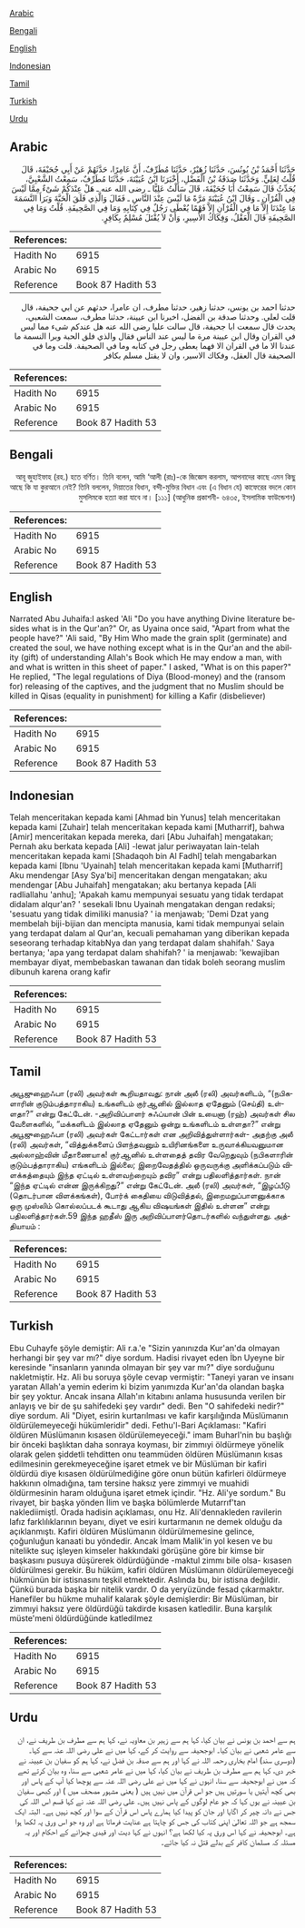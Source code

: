 [Arabic](#arabic)

[Bengali](#bengali)

[English](#english)

[Indonesian](#indonesian)

[Tamil](#tamil)

[Turkish](#turkish)

[Urdu](#urdu)

## Arabic


<div dir="rtl" lang="ar" style={{fontSize:'larger',backgroundColor:'#f8f9fa',padding:20}}>
حَدَّثَنَا أَحْمَدُ بْنُ يُونُسَ، حَدَّثَنَا زُهَيْرٌ، حَدَّثَنَا مُطَرِّفٌ، أَنَّ عَامِرًا، حَدَّثَهُمْ عَنْ أَبِي جُحَيْفَةَ، قَالَ قُلْتُ لِعَلِيٍّ‏.‏ وَحَدَّثَنَا صَدَقَةُ بْنُ الْفَضْلِ، أَخْبَرَنَا ابْنُ عُيَيْنَةَ، حَدَّثَنَا مُطَرِّفٌ، سَمِعْتُ الشَّعْبِيَّ، يُحَدِّثُ قَالَ سَمِعْتُ أَبَا جُحَيْفَةَ، قَالَ سَأَلْتُ عَلِيًّا ـ رضى الله عنه ـ هَلْ عِنْدَكُمْ شَىْءٌ مِمَّا لَيْسَ فِي الْقُرْآنِ ـ وَقَالَ ابْنُ عُيَيْنَةَ مَرَّةً مَا لَيْسَ عِنْدَ النَّاسِ ـ فَقَالَ وَالَّذِي فَلَقَ الْحَبَّةَ وَبَرَأَ النَّسَمَةَ مَا عِنْدَنَا إِلاَّ مَا فِي الْقُرْآنِ إِلاَّ فَهْمًا يُعْطَى رَجُلٌ فِي كِتَابِهِ وَمَا فِي الصَّحِيفَةِ‏.‏ قُلْتُ وَمَا فِي الصَّحِيفَةِ قَالَ الْعَقْلُ، وَفِكَاكُ الأَسِيرِ، وَأَنْ لاَ يُقْتَلَ مُسْلِمٌ بِكَافِرٍ‏.‏
</div>
<div style={{backgroundColor:'#f8f9fa',padding:20, marginBottom: 10}}><table> <thead> <tr> <th>References:</th> <th></th> </tr> </thead> <tbody><tr><td>Hadith No</td><td>6915</td></tr><tr><td>Arabic No</td><td>6915</td></tr><tr><td>Reference</td><td>Book 87 Hadith 53</td></tr></tbody></table></div>


<div dir="rtl" lang="ar" style={{fontSize:'larger',backgroundColor:'#f8f9fa',padding:20}}>
حدثنا احمد بن يونس، حدثنا زهير، حدثنا مطرف، ان عامرا، حدثهم عن ابي جحيفة، قال قلت لعلي. وحدثنا صدقة بن الفضل، اخبرنا ابن عيينة، حدثنا مطرف، سمعت الشعبي، يحدث قال سمعت ابا جحيفة، قال سالت عليا رضى الله عنه هل عندكم شىء مما ليس في القران وقال ابن عيينة مرة ما ليس عند الناس فقال والذي فلق الحبة وبرا النسمة ما عندنا الا ما في القران الا فهما يعطى رجل في كتابه وما في الصحيفة. قلت وما في الصحيفة قال العقل، وفكاك الاسير، وان لا يقتل مسلم بكافر
</div>
<div style={{backgroundColor:'#f8f9fa',padding:20, marginBottom: 10}}><table> <thead> <tr> <th>References:</th> <th></th> </tr> </thead> <tbody><tr><td>Hadith No</td><td>6915</td></tr><tr><td>Arabic No</td><td>6915</td></tr><tr><td>Reference</td><td>Book 87 Hadith 53</td></tr></tbody></table></div>

## Bengali


<div dir="rtl" lang="bn" style={{fontSize:'larger',backgroundColor:'#f8f9fa',padding:20}}>
আবূ জুহাইফাহ (রহ.) হতে বর্ণিত। তিনি বলেন, আমি ‘আলী (রাঃ)-কে জিজ্ঞেস করলাম, আপনাদের কাছে এমন কিছু আছে কি যা কুরআনে নেই? তিনি বললেন, দিয়াতের বিধান, বন্দী-মুক্তির বিধান এবং (এ বিধান যে) কাফেরের বদলে কোন মুসলিমকে হত্যা করা যাবে না। [১১১] (আধুনিক প্রকাশনী- ৬৪৩৫, ইসলামিক ফাউন্ডেশন)
</div>
<div style={{backgroundColor:'#f8f9fa',padding:20, marginBottom: 10}}><table> <thead> <tr> <th>References:</th> <th></th> </tr> </thead> <tbody><tr><td>Hadith No</td><td>6915</td></tr><tr><td>Arabic No</td><td>6915</td></tr><tr><td>Reference</td><td>Book 87 Hadith 53</td></tr></tbody></table></div>

## English


<div dir="ltr" lang="en" style={{fontSize:'larger',backgroundColor:'#f8f9fa',padding:20}}>
Narrated Abu Juhaifa:I asked 'Ali "Do you have anything Divine literature besides what is in the Qur'an?" Or, as Uyaina once said, "Apart from what the people have?" 'Ali said, "By Him Who made the grain split (germinate) and created the soul, we have nothing except what is in the Qur'an and the ability (gift) of understanding Allah's Book which He may endow a man, with and what is written in this sheet of paper." I asked, "What is on this paper?" He replied, "The legal regulations of Diya (Blood-money) and the (ransom for) releasing of the captives, and the judgment that no Muslim should be killed in Qisas (equality in punishment) for killing a Kafir (disbeliever)
</div>
<div style={{backgroundColor:'#f8f9fa',padding:20, marginBottom: 10}}><table> <thead> <tr> <th>References:</th> <th></th> </tr> </thead> <tbody><tr><td>Hadith No</td><td>6915</td></tr><tr><td>Arabic No</td><td>6915</td></tr><tr><td>Reference</td><td>Book 87 Hadith 53</td></tr></tbody></table></div>

## Indonesian


<div dir="ltr" lang="id" style={{fontSize:'larger',backgroundColor:'#f8f9fa',padding:20}}>
Telah menceritakan kepada kami [Ahmad bin Yunus] telah menceritakan kepada kami [Zuhair] telah menceritakan kepada kami [Mutharrif], bahwa [Amir] menceritakan kepada mereka, dari [Abu Juhaifah] mengatakan; Pernah aku berkata kepada [Ali] -lewat jalur periwayatan lain-telah menceritakan kepada kami [Shadaqoh bin Al Fadhl] telah mengabarkan kepada kami [Ibnu 'Uyainah] telah menceritakan kepada kami [Mutharrif] Aku mendengar [Asy Sya'bi] menceritakan dengan mengatakan; aku mendengar [Abu Juhaifah] mengatakan; aku bertanya kepada [Ali radliallahu 'anhu]; 'Apakah kamu mempunyai sesuatu yang tidak terdapat didalam alqur'an? ' sesekali Ibnu Uyainah mengatakan dengan redaksi; 'sesuatu yang tidak dimiliki manusia? ' ia menjawab; 'Demi Dzat yang membelah biji-bijian dan mencipta manusia, kami tidak mempunyai selain yang terdapat dalam al Qur'an, kecuali pemahaman yang diberikan kepada seseorang terhadap kitabNya dan yang terdapat dalam shahifah.' Saya bertanya; 'apa yang terdapat dalam shahifah? ' ia menjawab: 'kewajiban membayar diyat, membebaskan tawanan dan tidak boleh seorang muslim dibunuh karena orang kafir
</div>
<div style={{backgroundColor:'#f8f9fa',padding:20, marginBottom: 10}}><table> <thead> <tr> <th>References:</th> <th></th> </tr> </thead> <tbody><tr><td>Hadith No</td><td>6915</td></tr><tr><td>Arabic No</td><td>6915</td></tr><tr><td>Reference</td><td>Book 87 Hadith 53</td></tr></tbody></table></div>

## Tamil


<div dir="ltr" lang="ta" style={{fontSize:'larger',backgroundColor:'#f8f9fa',padding:20}}>
அபூஜுஹைஃபா (ரலி) அவர்கள் கூறியதாவது: நான் அலீ (ரலி) அவர்களிடம், “(நபிகளாரின் குடும்பத்தாராகிய) உங்களிடம் குர்ஆனில் இல்லாத ஏதேனும் (செய்தி) உள்ளதா?” என்று கேட்டேன். -அறிவிப்பாளர் சுஃப்யான் பின் உயைனா (ரஹ்) அவர்கள் சில வேளைகளில், “மக்களிடம் இல்லாத ஏதேனும் ஒன்று உங்களிடம் உள்ளதா?” என்று அபூஜுஹைஃபா (ரலி) அவர்கள் கேட்டார்கள் என அறிவித்துள்ளார்கள்- அதற்கு அலீ (ரலி) அவர்கள், “வித்துக்களைப் பிளந்தவனும் உயிரினங்களை உருவாக்கியவனுமான அல்லாஹ்வின் மீதாணையாக! குர்ஆனில் உள்ளதைத் தவிர வேறெதுவும் (நபிகளாரின் குடும்பத்தாராகிய) எங்களிடம் இல்லை; இறைவேதத்தில் ஒருவருக்கு அளிக்கப்படும் விளக்கத்தையும் இந்த ஏட்டில் உள்ளவற்றையும் தவிர” என்று பதிலளித்தார்கள். நான் “இந்த ஏட்டில் என்ன இருக்கிறது?” என்று கேட்டேன். அலீ (ரலி) அவர்கள், “இழப்பீடு (தொடர்பான விளக்கங்கள்), போர்க் கைதியை விடுவித்தல், இறைமறுப்பாளனுக்காக ஒரு முஸ்லிம் கொல்லப்படக் கூடாது ஆகிய விஷயங்கள் இதில் உள்ளன” என்று பதிலளித்தார்கள்.59 இந்த ஹதீஸ் இரு அறிவிப்பாளர்தொடர்களில் வந்துள்ளது. அத்தியாயம் :
</div>
<div style={{backgroundColor:'#f8f9fa',padding:20, marginBottom: 10}}><table> <thead> <tr> <th>References:</th> <th></th> </tr> </thead> <tbody><tr><td>Hadith No</td><td>6915</td></tr><tr><td>Arabic No</td><td>6915</td></tr><tr><td>Reference</td><td>Book 87 Hadith 53</td></tr></tbody></table></div>

## Turkish


<div dir="ltr" lang="tr" style={{fontSize:'larger',backgroundColor:'#f8f9fa',padding:20}}>
Ebu Cuhayfe şöyle demiştir: Ali r.a.'e "Sizin yanınızda Kur'an'da olmayan herhangi bir şey var mı?" diye sordum. Hadisi rivayet eden İbn Uyeyne bir keresinde "insanların yanında olmayan bir şey var mı?" diye sorduğunu nakletmiştir. Hz. Ali bu soruya şöyle cevap vermiştir: "Taneyi yaran ve insanı yaratan Allah'a yemin ederim ki bizim yanımızda Kur'an'da olandan başka bir şey yoktur. Ancak insana Allah'ın kitabını anlama hususunda verilen bir anlayış ve bir de şu sahifedeki şey vardır" dedi. Ben "O sahifedeki nedir?" diye sordum. Ali "Diyet, esirin kurtarılması ve kafir karşılığında Müslümanın öldürülemeyeceği hükümleridir" dedi. Fethu'l-Bari Açıklaması: "Kafiri öldüren Müslümanın kısasen öldürülemeyeceği." imam Buharl'nin bu başlığı bir önceki başlıktan daha sonraya koyması, bir zimmıyi öldürmeye yönelik olarak gelen şiddetli tehditten onu teammüden öldüren Müslümanın kısas edilmesinin gerekmeyeceğine işaret etmek ve bir Müslüman bir kafiri öldürdü diye kısasen öldürülmediğine göre onun bütün kafirleri öldürmeye hakkının olmadığına, tam tersine haksız yere zimmıyi ve muahidi öldürmesinin haram olduğuna işaret etmek içindir. "Hz. Ali'ye sordum." Bu rivayet, bir başka yönden İlim ve başka bölümlerde Mutarrıf'tan naklediimiştİ. Orada hadisin açıklaması, onu Hz. Ali'dennakleden ravilerin lafız farklılıklarının beyanı, diyet ve esiri kurtarmanın ne demek olduğu da açıklanmıştı. Kafiri öldüren Müslümanın öldürülmemesine gelince, çoğunluğun kanaati bu yöndedir. Ancak İmam Malik'in yol kesen ve bu nitelikte suç işleyen kimseler hakkındaki görüşüne göre bir kimse bir başkasını pusuya düşürerek öldürdüğünde -maktul zimmı bile olsa- kısasen öldürülmesi gerekir. Bu hüküm, kafiri öldüren Müslümanın öldürülemeyeceği hükmünün bir istisnasını teşkil etmektedir. Aslında bu, bir istisna değildir. Çünkü burada başka bir nitelik vardır. O da yeryüzünde fesad çıkarmaktır. Hanefiler bu hükme muhalif kalarak şöyle demişlerdir: Bir Müslüman, bir zimmıyi haksız yere öldürdüğü takdirde kısasen katledilir. Buna karşılık müste'meni öldürdüğünde katledilmez
</div>
<div style={{backgroundColor:'#f8f9fa',padding:20, marginBottom: 10}}><table> <thead> <tr> <th>References:</th> <th></th> </tr> </thead> <tbody><tr><td>Hadith No</td><td>6915</td></tr><tr><td>Arabic No</td><td>6915</td></tr><tr><td>Reference</td><td>Book 87 Hadith 53</td></tr></tbody></table></div>

## Urdu


<div dir="rtl" lang="ur" style={{fontSize:'larger',backgroundColor:'#f8f9fa',padding:20}}>
ہم سے احمد بن یونس نے بیان کیا، کہا ہم سے زہیر بن معاویہ نے، کہا ہم سے مطرف بن طریف نے، ان سے عامر شعبی نے بیان کیا۔ ابوجحیفہ سے روایت کر کے، کہا میں نے علی رضی اللہ عنہ سے کہا۔ (دوسری سند) امام بخاری رحمہ اللہ نے کہا اور ہم سے صدقہ بن فضل نے، کہا ہم کو سفیان بن عیینہ نے خبر دی، کہا ہم سے مطرف بن طریف نے بیان کیا، کہا میں نے عامر شعبی سے سنا، وہ بیان کرتے تھے کہ میں نے ابوجحیفہ سے سنا، انہوں نے کہا میں نے علی رضی اللہ عنہ سے پوچھا کیا آپ کے پاس اور بھی کچھ آیتیں یا سورتیں ہیں جو اس قرآن میں نہیں ہیں ( یعنی مشہور مصحف میں ) اور کبھی سفیان بن عیینہ نے یوں کہا کہ جو عام لوگوں کے پاس نہیں ہیں۔ علی رضی اللہ عنہ نے کہا قسم اس اللہ کی جس نے دانہ چیر کر اگایا اور جان کو پیدا کیا ہمارے پاس اس قرآن کے سوا اور کچھ نہیں ہے۔ البتہ ایک سمجھ ہے جو اللہ تعالیٰ اپنی کتاب کی جس کو چاہتا ہے عنایت فرماتا ہے اور وہ جو اس ورق پہ لکھا ہوا ہے۔ ابوجحیفہ نے کہا اس ورق پہ کیا لکھا ہے؟ انہوں نے کہا دیت اور قیدی چھڑانے کے احکام اور یہ مسئلہ کہ مسلمان کافر کے بدلے قتل نہ کیا جائے۔
</div>
<div style={{backgroundColor:'#f8f9fa',padding:20, marginBottom: 10}}><table> <thead> <tr> <th>References:</th> <th></th> </tr> </thead> <tbody><tr><td>Hadith No</td><td>6915</td></tr><tr><td>Arabic No</td><td>6915</td></tr><tr><td>Reference</td><td>Book 87 Hadith 53</td></tr></tbody></table></div>